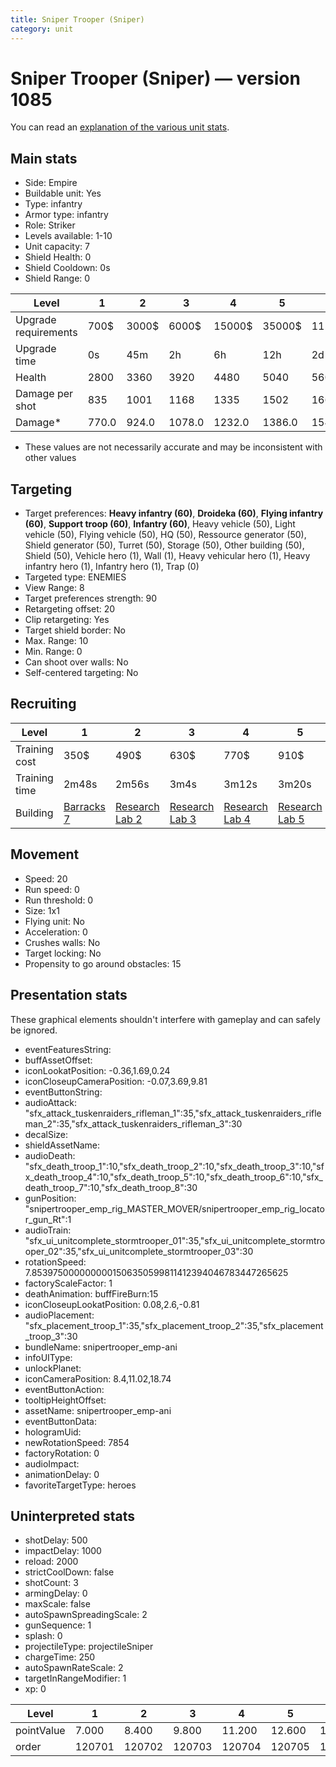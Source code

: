 ```yaml
---
title: Sniper Trooper (Sniper)
category: unit
---
```


# Sniper Trooper (Sniper) — version 1085

You can read an [explanation  of the various unit stats](unitexplained.md).

## Main stats

  * Side: Empire
  * Buildable unit: Yes
  * Type: infantry
  * Armor type: infantry
  * Role: Striker
  * Levels available: 1-10
  * Unit capacity: 7
  * Shield Health: 0
  * Shield Cooldown: 0s
  * Shield Range: 0

|Level               |1    |2    |3     |4     |5     |6      |7      |8      |9       |10      |
|--------------------|-----|-----|------|------|------|-------|-------|-------|--------|--------|
|Upgrade requirements|700$ |3000$|6000$ |15000$|35000$|115000$|175000$|350000$|1000000$|2000000$|
|Upgrade time        |0s   |45m  |2h    |6h    |12h   |2d     |3d     |5d     |1w      |1w3d    |
|Health              |2800 |3360 |3920  |4480  |5040  |5600   |6160   |6720   |7280    |8400    |
|Damage per shot     |835  |1001 |1168  |1335  |1502  |1669   |1836   |2002   |2169    |2503    |
|Damage*             |770.0|924.0|1078.0|1232.0|1386.0|1540.0 |1694.0 |1848.0 |2002.0  |2310.0  |

* These values are not necessarily accurate and may be inconsistent with other values

## Targeting

  * Target preferences: **Heavy infantry (60)**, **Droideka (60)**, **Flying infantry (60)**, **Support troop (60)**, **Infantry (60)**, Heavy vehicle (50), Light vehicle (50), Flying vehicle (50), HQ (50), Ressource generator (50), Shield generator (50), Turret (50), Storage (50), Other building (50), Shield (50), Vehicle hero (1), Wall (1), Heavy vehicular hero (1), Heavy infantry hero (1), Infantry hero (1), Trap (0)
  * Targeted type: ENEMIES
  * View Range: 8
  * Target preferences strength: 90
  * Retargeting offset: 20
  * Clip retargeting: Yes
  * Target shield border: No
  * Max. Range: 10
  * Min. Range: 0
  * Can shoot over walls: No
  * Self-centered targeting: No

## Recruiting

|Level        |1                                |2                                      |3                                      |4                                      |5                                      |6                                      |7                                      |8                                      |9                                      |10                                      |
|-------------|---------------------------------|---------------------------------------|---------------------------------------|---------------------------------------|---------------------------------------|---------------------------------------|---------------------------------------|---------------------------------------|---------------------------------------|----------------------------------------|
|Training cost|350$                             |490$                                   |630$                                   |770$                                   |910$                                   |1050$                                  |1190$                                  |1400$                                  |1470$                                  |1610$                                   |
|Training time|2m48s                            |2m56s                                  |3m4s                                   |3m12s                                  |3m20s                                  |3m28s                                  |3m36s                                  |3m16s                                  |3m23s                                  |3m30s                                   |
|Building     |[Barracks 7](empireBarracks.html)|[Research Lab 2](empireOffenseLab.html)|[Research Lab 3](empireOffenseLab.html)|[Research Lab 4](empireOffenseLab.html)|[Research Lab 5](empireOffenseLab.html)|[Research Lab 6](empireOffenseLab.html)|[Research Lab 7](empireOffenseLab.html)|[Research Lab 8](empireOffenseLab.html)|[Research Lab 9](empireOffenseLab.html)|[Research Lab 10](empireOffenseLab.html)|

## Movement

  * Speed: 20
  * Run speed: 0
  * Run threshold: 0
  * Size: 1x1
  * Flying unit: No
  * Acceleration: 0
  * Crushes walls: No
  * Target locking: No
  * Propensity to go around obstacles: 15

## Presentation stats

These graphical elements shouldn't interfere with gameplay and can safely be ignored.

  * eventFeaturesString: 
  * buffAssetOffset: 
  * iconLookatPosition: -0.36,1.69,0.24
  * iconCloseupCameraPosition: -0.07,3.69,9.81
  * eventButtonString: 
  * audioAttack: "sfx_attack_tuskenraiders_rifleman_1":35,"sfx_attack_tuskenraiders_rifleman_2":35,"sfx_attack_tuskenraiders_rifleman_3":30
  * decalSize: 
  * shieldAssetName: 
  * audioDeath: "sfx_death_troop_1":10,"sfx_death_troop_2":10,"sfx_death_troop_3":10,"sfx_death_troop_4":10,"sfx_death_troop_5":10,"sfx_death_troop_6":10,"sfx_death_troop_7":10,"sfx_death_troop_8":30
  * gunPosition: "snipertrooper_emp_rig_MASTER_MOVER/snipertrooper_emp_rig_locator_gun_Rt":1
  * audioTrain: "sfx_ui_unitcomplete_stormtrooper_01":35,"sfx_ui_unitcomplete_stormtrooper_02":35,"sfx_ui_unitcomplete_stormtrooper_03":30
  * rotationSpeed: 7.8539750000000001506350599811412394046783447265625
  * factoryScaleFactor: 1
  * deathAnimation: buffFireBurn:15
  * iconCloseupLookatPosition: 0.08,2.6,-0.81
  * audioPlacement: "sfx_placement_troop_1":35,"sfx_placement_troop_2":35,"sfx_placement_troop_3":30
  * bundleName: snipertrooper_emp-ani
  * infoUIType: 
  * unlockPlanet: 
  * iconCameraPosition: 8.4,11.02,18.74
  * eventButtonAction: 
  * tooltipHeightOffset: 
  * assetName: snipertrooper_emp-ani
  * eventButtonData: 
  * hologramUid: 
  * newRotationSpeed: 7854
  * factoryRotation: 0
  * audioImpact: 
  * animationDelay: 0
  * favoriteTargetType: heroes

## Uninterpreted stats

  * shotDelay: 500
  * impactDelay: 1000
  * reload: 2000
  * strictCoolDown: false
  * shotCount: 3
  * armingDelay: 0
  * maxScale: false
  * autoSpawnSpreadingScale: 2
  * gunSequence: 1
  * splash: 0
  * projectileType: projectileSniper
  * chargeTime: 250
  * autoSpawnRateScale: 2
  * targetInRangeModifier: 1
  * xp: 0

|Level     |1     |2     |3     |4     |5     |6     |7     |8     |9     |10    |
|----------|------|------|------|------|------|------|------|------|------|------|
|pointValue|7.000 |8.400 |9.800 |11.200|12.600|14.000|15.400|16.800|18.200|21.000|
|order     |120701|120702|120703|120704|120705|120706|120707|120708|120709|120710|


